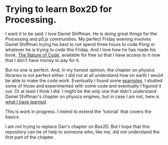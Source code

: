 # Trying to learn Box2D for Processing.


I want it to be said: I love Daniel Shiffman. He is doing great things for the Processing and p5.js communities. My perfect Friday evening involves Daniel Shiffman trying his best to not spend three hours to code Pong or whatever he is trying to code this Friday. And I love how he has made his book, [The Nature of Code](http://natureofcode.com), available for free so that I have access to it now that I don't have money to pay for it. 

But no one is perfect. And, in my honest opinion, the chapter on physics libraries is not perfect either. I did not at all understand how on earth I would be able to make the code work. Eventually I found some [examples](https://github.com/shiffman/Box2D-for-Processing/tree/master/Box2D-for-Processing/dist/box2d_processing/examples). I studied some of those and experimented with some code and eventually I figured it out. Or at least I think I did. I might be the only one that didn't understand Daniel Shiffman's chapter on physics engines, but in case I am not, here is [what I have learned](start).

This is work in progress. I intend to extend the 'tutorial' that covers the basics.

I am not trying to replace Dan's chapter on Box2D. But I hope that this repository can be of help to someone who, like me, did not understand the first part of the chapter.

